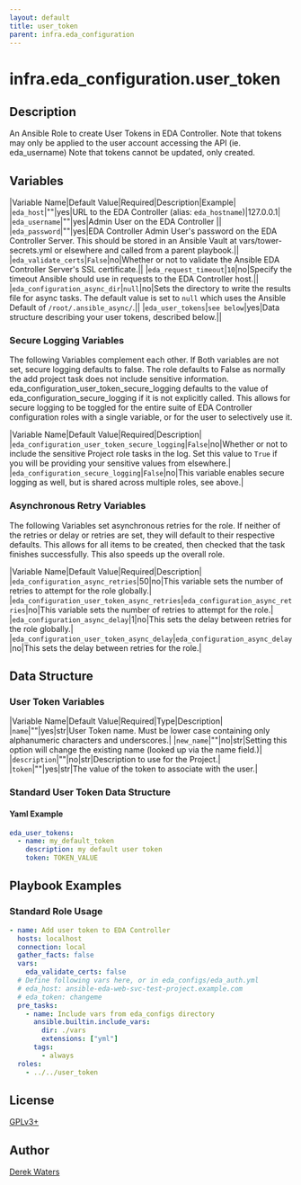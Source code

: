 ```yaml
---
layout: default
title: user_token
parent: infra.eda_configuration
---
```


# infra.eda_configuration.user_token

## Description

An Ansible Role to create User Tokens in EDA Controller. Note that tokens may only be applied to the user account accessing the API (ie. eda_username)
Note that tokens cannot be updated, only created.

## Variables

|Variable Name|Default Value|Required|Description|Example|
|`eda_host`|""|yes|URL to the EDA Controller (alias: `eda_hostname`)|127.0.0.1|
|`eda_username`|""|yes|Admin User on the EDA Controller ||
|`eda_password`|""|yes|EDA Controller Admin User's password on the EDA Controller Server.  This should be stored in an Ansible Vault at vars/tower-secrets.yml or elsewhere and called from a parent playbook.||
|`eda_validate_certs`|`False`|no|Whether or not to validate the Ansible EDA Controller Server's SSL certificate.||
|`eda_request_timeout`|`10`|no|Specify the timeout Ansible should use in requests to the EDA Controller host.||
|`eda_configuration_async_dir`|`null`|no|Sets the directory to write the results file for async tasks. The default value is set to `null` which uses the Ansible Default of `/root/.ansible_async/`.||
|`eda_user_tokens`|`see below`|yes|Data structure describing your user tokens, described below.||

### Secure Logging Variables

The following Variables complement each other.
If Both variables are not set, secure logging defaults to false.
The role defaults to False as normally the add project task does not include sensitive information.
eda_configuration_user_token_secure_logging defaults to the value of eda_configuration_secure_logging if it is not explicitly called. This allows for secure logging to be toggled for the entire suite of EDA Controller configuration roles with a single variable, or for the user to selectively use it.

|Variable Name|Default Value|Required|Description|
|`eda_configuration_user_token_secure_logging`|`False`|no|Whether or not to include the sensitive Project role tasks in the log.  Set this value to `True` if you will be providing your sensitive values from elsewhere.|
|`eda_configuration_secure_logging`|`False`|no|This variable enables secure logging as well, but is shared across multiple roles, see above.|

### Asynchronous Retry Variables

The following Variables set asynchronous retries for the role.
If neither of the retries or delay or retries are set, they will default to their respective defaults.
This allows for all items to be created, then checked that the task finishes successfully.
This also speeds up the overall role.

|Variable Name|Default Value|Required|Description|
|`eda_configuration_async_retries`|50|no|This variable sets the number of retries to attempt for the role globally.|
|`eda_configuration_user_token_async_retries`|`eda_configuration_async_retries`|no|This variable sets the number of retries to attempt for the role.|
|`eda_configuration_async_delay`|1|no|This sets the delay between retries for the role globally.|
|`eda_configuration_user_token_async_delay`|`eda_configuration_async_delay`|no|This sets the delay between retries for the role.|

## Data Structure

### User Token Variables

|Variable Name|Default Value|Required|Type|Description|
|`name`|""|yes|str|User Token name. Must be lower case containing only alphanumeric characters and underscores.|
|`new_name`|""|no|str|Setting this option will change the existing name (looked up via the name field.)|
|`description`|""|no|str|Description to use for the Project.|
|`token`|""|yes|str|The value of the token to associate with the user.|

### Standard User Token Data Structure

#### Yaml Example

```yaml
eda_user_tokens:
  - name: my_default_token
    description: my default user token
    token: TOKEN_VALUE
```

## Playbook Examples

### Standard Role Usage

```yaml
- name: Add user token to EDA Controller
  hosts: localhost
  connection: local
  gather_facts: false
  vars:
    eda_validate_certs: false
  # Define following vars here, or in eda_configs/eda_auth.yml
  # eda_host: ansible-eda-web-svc-test-project.example.com
  # eda_token: changeme
  pre_tasks:
    - name: Include vars from eda_configs directory
      ansible.builtin.include_vars:
        dir: ./vars
        extensions: ["yml"]
      tags:
        - always
  roles:
    - ../../user_token
```

## License

[GPLv3+](https://github.com/redhat-cop/eda_configuration#licensing)

## Author

[Derek Waters](https://github.com/derekwaters/)
